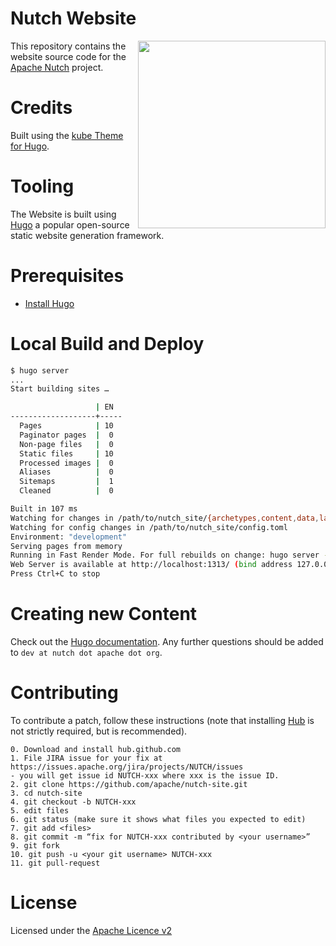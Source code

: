 Nutch Website
=============

<img src="https://nutch.apache.org/assets/img/nutch_logo_tm.png" align="right" width="300" />

This repository contains the website source code for the [Apache Nutch](https://nutch.apache.org) project.

# Credits
Built using the [kube Theme for Hugo](https://github.com/jeblister/kube). 

# Tooling

The Website is built using [Hugo](https://gohugo.io/) a popular open-source static website generation framework.

# Prerequisites
* [Install Hugo](https://gohugo.io/getting-started/installing/)

# Local Build and Deploy

```bash
$ hugo server
...
Start building sites …

                   | EN
-------------------+-----
  Pages            | 10
  Paginator pages  |  0
  Non-page files   |  0
  Static files     | 10
  Processed images |  0
  Aliases          |  0
  Sitemaps         |  1
  Cleaned          |  0

Built in 107 ms
Watching for changes in /path/to/nutch_site/{archetypes,content,data,layouts,static,themes}
Watching for config changes in /path/to/nutch_site/config.toml
Environment: "development"
Serving pages from memory
Running in Fast Render Mode. For full rebuilds on change: hugo server --disableFastRender
Web Server is available at http://localhost:1313/ (bind address 127.0.0.1)
Press Ctrl+C to stop
```

# Creating new Content

Check out the [Hugo documentation](https://github.com/jeblister/kube#getting-started). Any further questions should be added to `dev at nutch dot apache dot org`.

# Contributing

To contribute a patch, follow these instructions (note that installing
[Hub](https://hub.github.com/) is not strictly required, but is recommended).

```
0. Download and install hub.github.com
1. File JIRA issue for your fix at https://issues.apache.org/jira/projects/NUTCH/issues
- you will get issue id NUTCH-xxx where xxx is the issue ID.
2. git clone https://github.com/apache/nutch-site.git
3. cd nutch-site
4. git checkout -b NUTCH-xxx
5. edit files
6. git status (make sure it shows what files you expected to edit)
7. git add <files>
8. git commit -m “fix for NUTCH-xxx contributed by <your username>”
9. git fork
10. git push -u <your git username> NUTCH-xxx
11. git pull-request
```

# License
Licensed under the [Apache Licence v2](https://www.apache.org/licenses/LICENSE-2.0)

